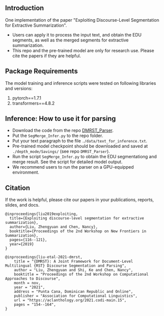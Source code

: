 ## Introduction
One implementation of the paper "Exploiting Discourse-Level Segmentation for Extractive Summarization".

* Users can apply it to process the input text, and obtain the EDU segments, as well as the merged segments for extractive summarization. <br>
* This repo and the pre-trained model are only for research use. Please cite the papers if they are helpful. <br>

## Package Requirements
The model training and inference scripts were tested on following libraries and versions:
1. pytorch==1.7.1
2. transformers==4.8.2

## Inference: How to use it for parsing
* Download the code from the repo [DMRST_Parser](https://github.com/seq-to-mind/DMRST_Parser).
* Put the `SegMerge_Infer.py` to the repo folder.
* Put your text paragraph to the file `./data/text_for_inference.txt`. <br>
* Pre-trained model checkpoint should be downloaded and saved at `./depth_mode/Savings/` (see repo `DMRST_Parser`). <br>
* Run the script `SegMerge_Infer.py` to obtain the EDU segmentationg and merge result. See the script for detailed model output. <br>
* We recommend users to run the parser on a GPU-equipped environment. <br>

## Citation
If the work is helpful, please cite our papers in your publications, reports, slides, and docs.

```
@inproceedings{liu2019exploiting,
  title={Exploiting discourse-level segmentation for extractive summarization},
  author={Liu, Zhengyuan and Chen, Nancy},
  booktitle={Proceedings of the 2nd Workshop on New Frontiers in Summarization},
  pages={116--121},
  year={2019}
}
```

```
@inproceedings{liu-etal-2021-dmrst,
    title = "{DMRST}: A Joint Framework for Document-Level Multilingual {RST} Discourse Segmentation and Parsing",
    author = "Liu, Zhengyuan and Shi, Ke and Chen, Nancy",
    booktitle = "Proceedings of the 2nd Workshop on Computational Approaches to Discourse",
    month = nov,
    year = "2021",
    address = "Punta Cana, Dominican Republic and Online",
    publisher = "Association for Computational Linguistics",
    url = "https://aclanthology.org/2021.codi-main.15",
    pages = "154--164",
}
```

